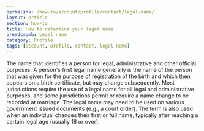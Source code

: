 ```yaml
---
permalink: /how-to/account/profile/contact/legal-name/
layout: article
section: how-to
title: How to determine your legal name
breadcrumb: Legal name
category: Profile
tags: [account, profile, contact, legal name]
---
```


The name that identifies a person for legal, administrative and other official purposes. A person's first legal name generally is the name of the person that was given for the purpose of registration of the birth and which then appears on a birth certificate, but may change subsequently. Most jurisdictions require the use of a legal name for all legal and administrative purposes, and some jurisdictions permit or require a name change to be recorded at marriage. The legal name may need to be used on various government issued documents (e.g., a court order). The term is also used when an individual changes their first or full name, typically after reaching a certain legal age (usually 18 or over).
